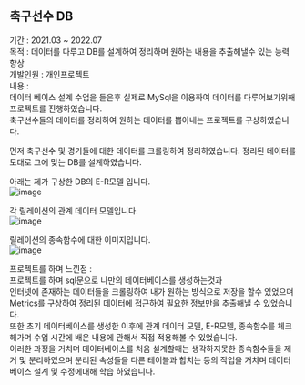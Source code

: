 ## 축구선수 DB 
기간 : 2021.03 ~ 2022.07  
목적 : 데이터를 다루고 DB를 설계하여 정리하며 원하는 내용을 추출해낼수 있는 능력 향상  
개발인원 : 개인프로젝트  
내용 :   
데이터 베이스 설계 수업을 들은후 실제로 MySql을 이용하여 데이터를 다루어보기위해 프로젝트를 진행하였습니다.  
축구선수들의 데이터를 정리하여 원하는 데이터를 뽑아내는 프로젝트를 구상하였습니다.   
  
먼저 축구선수 및 경기들에 대한 데이터를 크롤링하여 정리하였습니다.
정리된 데이터를 토대로 그에 맞는 DB를 설계하였습니다.
  
아래는 제가 구상한 DB의 E-R모델 입니다.  
![image](https://user-images.githubusercontent.com/79950124/203190661-d3a3264f-dcd4-4f5f-8e0a-70acb18383f2.png)
  
각 릴레이션의 관계 데이터 모델입니다.  
![image](https://user-images.githubusercontent.com/79950124/203190549-83e4037d-14f8-440d-8a40-c577b7b8b43e.png)

릴레이션의 종속함수에 대한 이미지입니다.  
![image](https://user-images.githubusercontent.com/79950124/203190585-8518fd80-f1e6-4b3e-a11e-ccddc18a65dc.png)
  
프로젝트를 하며 느낀점 :   
  프로젝트를 하며 sql문으로 나만의 데이터베이스를 생성하는것과  
  인터넷에 존재하는 데이터들을 크롤링하여 내가 원하는 방식으로 저장을 할수 있었으며  
  Metrics를 구상하여 정리된 데이터에 접근하여 필요한 정보만을 추출해낼 수 있었습니다.  
  또한 초기 데이터베이스를 생성한 이후에 관계 데이터 모델, E-R모델, 종속함수를 체크 해가며 수업 시간에 배운 내용에 관해서 직접 적용해볼 수 있었습니다.  
  이러한 과정을 거치며 데이터베이스를 처음 설계할때는 생각하지못한 종속함수들을 제거 및 분리하였으며 분리된 속성들을 다른 테이블과 합치는 등의 작업을 거치며 데이터베이스 설계 및 수정에대해 학습 하였습니다.
